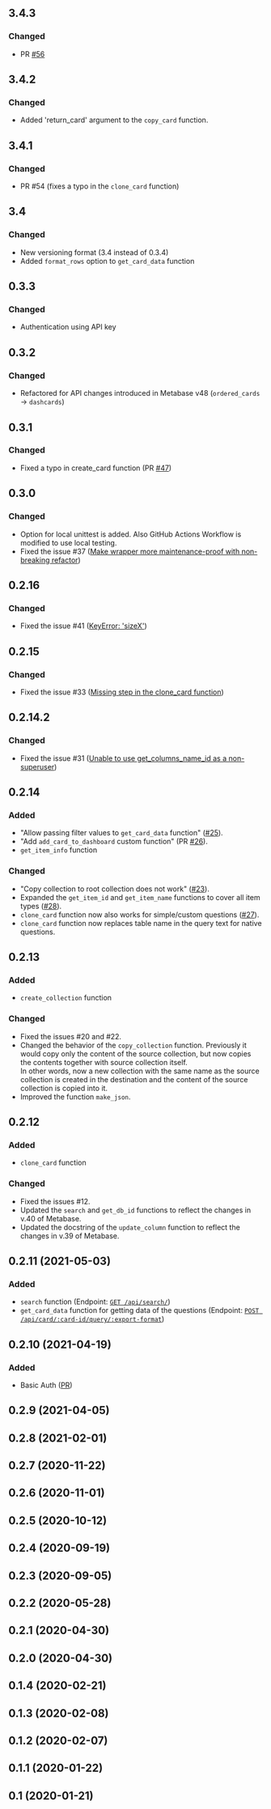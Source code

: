 ## 3.4.3
### Changed
- PR [#56](https://github.com/vvaezian/metabase_api_python/pull/56) 

## 3.4.2
### Changed
- Added 'return_card' argument to the `copy_card` function.

## 3.4.1
### Changed
- PR #54 (fixes a typo in the `clone_card` function)

## 3.4
### Changed
- New versioning format (3.4 instead of 0.3.4)
- Added `format_rows` option to `get_card_data` function

## 0.3.3
### Changed
- Authentication using API key

## 0.3.2
### Changed
- Refactored for API changes introduced in Metabase v48 (`ordered_cards` -> `dashcards`)

## 0.3.1
### Changed
- Fixed a typo in create_card function (PR [#47](https://github.com/vvaezian/metabase_api_python/pull/47))

## 0.3.0
### Changed
- Option for local unittest is added. Also GitHub Actions Workflow is modified to use local testing.
- Fixed the issue #37 ([Make wrapper more maintenance-proof with non-breaking refactor](https://github.com/vvaezian/metabase_api_python/issues/37))

## 0.2.16
### Changed
- Fixed the issue #41 ([KeyError: 'sizeX'](https://github.com/vvaezian/metabase_api_python/issues/41))

## 0.2.15
### Changed
- Fixed the issue #33 ([Missing step in the clone_card function](https://github.com/vvaezian/metabase_api_python/issues/33))

## 0.2.14.2
### Changed
- Fixed the issue #31 ([Unable to use get_columns_name_id as a non-superuser](https://github.com/vvaezian/metabase_api_python/issues/31))

## 0.2.14
### Added
- "Allow passing filter values to `get_card_data` function" ([#25](https://github.com/vvaezian/metabase_api_python/issues/25)).
- "Add `add_card_to_dashboard` custom function" (PR [#26](https://github.com/vvaezian/metabase_api_python/pull/26)).
- `get_item_info` function
### Changed
- "Copy collection to root collection does not work" ([#23](https://github.com/vvaezian/metabase_api_python/issues/23)).
- Expanded the `get_item_id` and `get_item_name` functions to cover all item types ([#28](https://github.com/vvaezian/metabase_api_python/issues/28)).
- `clone_card` function now also works for simple/custom questions ([#27](https://github.com/vvaezian/metabase_api_python/issues/27)).
- `clone_card` function now replaces table name in the query text for native questions.

## 0.2.13
### Added
- `create_collection` function
### Changed
- Fixed the issues #20 and #22.
- Changed the behavior of the `copy_collection` function. Previously it would copy only the content of the source collection, but now copies the contents together with source collection itself.  
In other words, now a new collection with the same name as the source collection is created in the destination and the content of the source collection is copied into it.
- Improved the function `make_json`.

## 0.2.12
### Added
- `clone_card` function
### Changed
- Fixed the issues #12.
- Updated the `search` and `get_db_id` functions to reflect the changes in v.40 of Metabase.
- Updated the docstring of the `update_column` function to reflect the changes in v.39 of Metabase.

## 0.2.11 (2021-05-03)
### Added
- `search` function (Endpoint: [`GET /api/search/`](https://www.metabase.com/docs/latest/api-documentation.html#get-apisearch))
- `get_card_data` function for getting data of the questions (Endpoint: [`POST /api/card/:card-id/query/:export-format`](https://www.metabase.com/docs/latest/api-documentation.html#post-apicardcard-idqueryexport-format))

## 0.2.10 (2021-04-19)
### Added
- Basic Auth ([PR](https://github.com/vvaezian/metabase_api_python/pull/16))

## 0.2.9 (2021-04-05)
## 0.2.8 (2021-02-01)
## 0.2.7 (2020-11-22)
## 0.2.6 (2020-11-01)
## 0.2.5 (2020-10-12)
## 0.2.4 (2020-09-19)
## 0.2.3 (2020-09-05)
## 0.2.2 (2020-05-28)
## 0.2.1 (2020-04-30)
## 0.2.0 (2020-04-30)
## 0.1.4 (2020-02-21)
## 0.1.3 (2020-02-08)
## 0.1.2 (2020-02-07)
## 0.1.1 (2020-01-22)
## 0.1 (2020-01-21)
